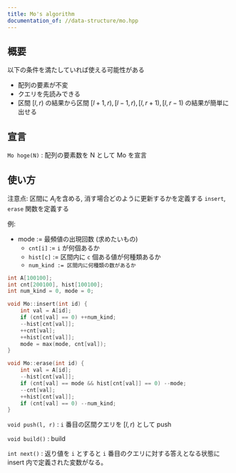 ```yaml
---
title: Mo's algorithm
documentation_of: //data-structure/mo.hpp
---
```


## 概要

以下の条件を満たしていれば使える可能性がある
- 配列の要素が不変
- クエリを先読みできる
- 区間 $[l,r)$ の結果から区間 $[l+1,r),[l-1,r),[l,r+1),[l,r-1)$ の結果が簡単に出せる

## 宣言

`Mo hoge(N)` : 配列の要素数を N として Mo を宣言

## 使い方

注意点: 区間に $A_i$を含める, 消す場合どのように更新するかを定義する `insert`, `erase` 関数を定義する

例:
- mode := 最頻値の出現回数 (求めたいもの)
    - `cnt[i]` := `i` が何個あるか
    - `hist[c]` := 区間内に `c` 個ある値が何種類あるか
    - `num_kind := 区間内に何種類の数があるか`

```cpp
int A[100100];
int cnt[200100], hist[100100];
int num_kind = 0, mode = 0;

void Mo::insert(int id) {
    int val = A[id];
    if (cnt[val] == 0) ++num_kind;
    --hist[cnt[val]];
    ++cnt[val];
    ++hist[cnt[val]];
    mode = max(mode, cnt[val]);
}

void Mo::erase(int id) {
    int val = A[id];
    --hist[cnt[val]];
    if (cnt[val] == mode && hist[cnt[val]] == 0) --mode;
    --cnt[val];
    ++hist[cnt[val]];
    if (cnt[val] == 0) --num_kind;
}
```


`void push(l, r)` : `i` 番目の区間クエリを $[l, r)$ として push

`void build()` : build

`int next()` : 返り値を `i` とすると `i` 番目のクエリに対する答えとなる状態に insert 内で定義された変数がなる。
